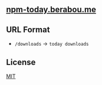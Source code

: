 [npm-today.berabou.me](http://npm-today.berabou.me/)
---

URL Format
---
* `/downloads` -> `today downloads`

License
---
[MIT](http://59naga.mit-license.org/)